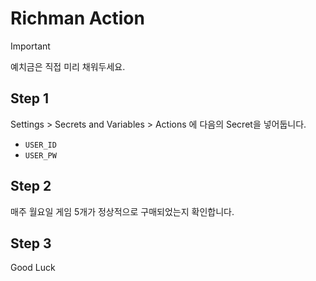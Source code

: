 # Richman Action

> [!IMPORTANT]
> 예치금은 직접 미리 채워두세요.

## Step 1
Settings > Secrets and Variables > Actions 에 다음의 Secret을 넣어둡니다.
* `USER_ID`
* `USER_PW`

## Step 2
매주 월요일 게임 5개가 정상적으로 구매되었는지 확인합니다.

## Step 3
Good Luck
